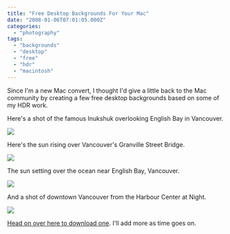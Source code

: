 ```yaml
---
title: "Free Desktop Backgrounds For Your Mac"
date: "2008-01-06T07:01:05.000Z"
categories: 
  - "photography"
tags: 
  - "backgrounds"
  - "desktop"
  - "free"
  - "hdr"
  - "macintosh"
---
```


Since I'm a new Mac convert, I thought I'd give a little back to the Mac community by creating a few free desktop backgrounds based on some of my HDR work.

Here's a shot of the famous Inukshuk overlooking English Bay in Vancouver.

![](images/600x375_inukshuk.jpg)

Here's the sun rising over Vancouver's Granville Street Bridge.

![](images/600x375_sunrise.jpg)

The sun setting over the ocean near English Bay, Vancouver.

![](images/600x375_sunset.jpg)

And a shot of downtown Vancouver from the Harbour Center at Night.

![](images/600x375_city.jpg)

<script type="text/javascript">digg_url = 'http://digg.com/apple/Free_high_res_desktop_backgrounds_for_the_Mac';</script>

<script src="http://digg.com/tools/diggthis.js" type="text/javascript"></script>

[Head on over here to download one](http://www.migratorynerd.com/desktop-backgrounds). I'll add more as time goes on.
